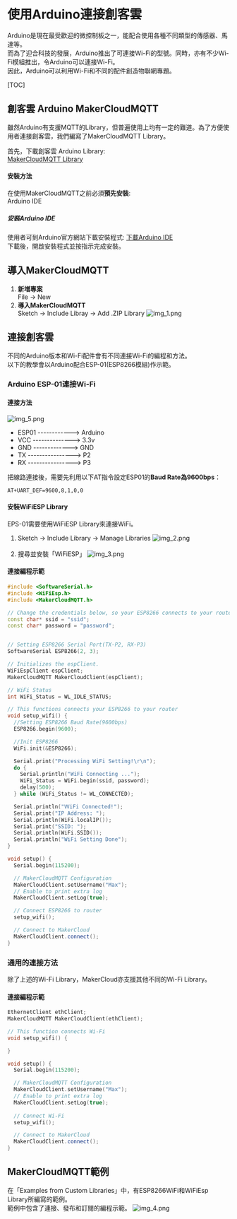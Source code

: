 # 使用Arduino連接創客雲
Arduino是現在最受歡迎的微控制板之一，能配合使用各種不同類型的傳感器、馬達等。  
而為了迎合科技的發展，Arduino推出了可連接Wi-Fi的型號。同時，亦有不少Wi-Fi模組推出，令Arduino可以連接Wi-Fi。  
因此，Arduino可以利用Wi-Fi和不同的配件創造物聯網專題。

[TOC]

## 創客雲 Arduino MakerCloudMQTT
雖然Arduino有支援MQTT的Library，但普遍使用上均有一定的難道。為了方便使用者連接創客雲，我們編寫了MakerCloudMQTT Library。

首先，下載創客雲 Arduino Library:  
[MakerCloudMQTT Library](library/MakerCloudMQTT.zip)

#### 安裝方法
在使用MakerCloudMQTT之前必須**預先安裝**:  
Arduino IDE

##### 安裝Arduino IDE
使用者可到Arduino官方網站下載安裝程式: [下載Arduino IDE](https://www.arduino.cc/en/software)  
下載後，開啟安裝程式並按指示完成安裝。

## 導入MakerCloudMQTT
1. **新増專案**  
   File -> New
2. **導入MakerCloudMQTT**  
   Sketch -> Include Libray -> Add .ZIP Library
![img_1.png](img/img_1.png)

## 連接創客雲
不同的Arduino版本和Wi-Fi配件會有不同連接Wi-Fi的編程和方法。  
以下的教學會以Arduino配合ESP-01(ESP8266模組)作示範。

### Arduino ESP-01連接Wi-Fi
#### 連接方法

![img_5.png](img/img_5.png)

* ESP01 ------------> Arduino
* VCC --------------> 3.3v
* GND -------------> GND
* TX ----------------> P2
* RX ----------------> P3

把線路連接後，需要先利用以下AT指令設定ESP01的**Baud Rate為9600bps**：
```
AT+UART_DEF=9600,8,1,0,0
```

#### 安裝WiFiESP Library
EPS-01需要使用WiFiESP Library來連接WiFi。

1. Sketch -> Include Library -> Manage Libraries
![img_2.png](img/img_2.png)
<br><br>
2. 搜尋並安裝「WiFiESP」
![img_3.png](img/img_3.png)

#### 連接編程示範
```cpp
#include <SoftwareSerial.h>
#include <WiFiEsp.h>
#include <MakerCloudMQTT.h>

// Change the credentials below, so your ESP8266 connects to your router
const char* ssid = "ssid";
const char* password = "password";


// Setting ESP8266 Serial Port(TX-P2, RX-P3)
SoftwareSerial ESP8266(2, 3);

// Initializes the espClient.
WiFiEspClient espClient;
MakerCloudMQTT MakerCloudClient(espClient);

// WiFi Status
int WiFi_Status = WL_IDLE_STATUS;

// This functions connects your ESP8266 to your router
void setup_wifi() {
  //Setting ESP8266 Baud Rate(9600bps)
  ESP8266.begin(9600);

  //Init ESP8266
  WiFi.init(&ESP8266);

  Serial.print("Processing WiFi Setting!\r\n");
  do {
    Serial.println("WiFi Connecting ...");
    WiFi_Status = WiFi.begin(ssid, password);
    delay(500);
  } while (WiFi_Status != WL_CONNECTED);

  Serial.println("ＷiFi Connected!");
  Serial.print("IP Address: ");
  Serial.println(WiFi.localIP());
  Serial.print("SSID: ");
  Serial.println(WiFi.SSID());
  Serial.println("WiFi Setting Done");
}

void setup() {
  Serial.begin(115200);

  // MakerCloudMQTT Configuration
  MakerCloudClient.setUsername("Max");
  // Enable to print extra log
  MakerCloudClient.setLog(true);

  // Connect ESP8266 to router
  setup_wifi();

  // Connect to MakerCloud
  MakerCloudClient.connect();
}
```

### 通用的連接方法
除了上述的Wi-Fi Library，MakerCloud亦支援其他不同的Wi-Fi Library。

#### 連接編程示範
```cpp
EthernetClient ethClient;
MakerCloudMQTT MakerCloudClient(ethClient);

// This function connects Wi-Fi
void setup_wifi() {

}

void setup() {
  Serial.begin(115200);

  // MakerCloudMQTT Configuration
  MakerCloudClient.setUsername("Max");
  // Enable to print extra log
  MakerCloudClient.setLog(true);
  
  // Connect Wi-Fi
  setup_wifi();

  // Connect to MakerCloud
  MakerCloudClient.connect();
}
```

## MakerCloudMQTT範例
在「Examples from Custom Libraries」中，有ESP8266WiFi和WiFiEsp Library所編寫的範例。  
範例中包含了連接、發布和訂閱的編程示範。
![img_4.png](img/img_4.png)
